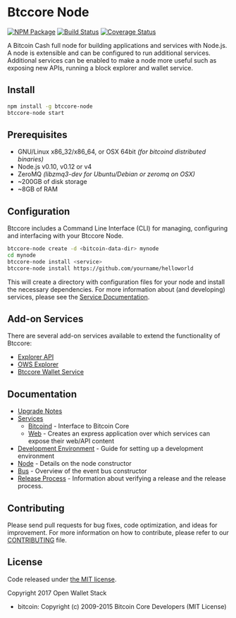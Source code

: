 Btccore Node
============

[![NPM Package](https://img.shields.io/npm/v/btccore-node.svg?style=flat-square)](https://www.npmjs.org/package/btccore-node)
[![Build Status](https://img.shields.io/travis/owstack/btccore-node.svg?branch=master&style=flat-square)](https://travis-ci.org/owstack/btccore-node)
[![Coverage Status](https://img.shields.io/coveralls/owstack/btccore-node.svg?style=flat-square)](https://coveralls.io/r/owstack/btccore-node)

A Bitcoin Cash full node for building applications and services with Node.js. A node is extensible and can be configured to run additional services.  Additional services can be enabled to make a node more useful such as exposing new APIs, running a block explorer and wallet service.

## Install

```bash
npm install -g btccore-node
btccore-node start
```

## Prerequisites

- GNU/Linux x86_32/x86_64, or OSX 64bit *(for bitcoind distributed binaries)*
- Node.js v0.10, v0.12 or v4
- ZeroMQ *(libzmq3-dev for Ubuntu/Debian or zeromq on OSX)*
- ~200GB of disk storage
- ~8GB of RAM

## Configuration

Btccore includes a Command Line Interface (CLI) for managing, configuring and interfacing with your Btccore Node.

```bash
btccore-node create -d <bitcoin-data-dir> mynode
cd mynode
btccore-node install <service>
btccore-node install https://github.com/yourname/helloworld
```

This will create a directory with configuration files for your node and install the necessary dependencies. For more information about (and developing) services, please see the [Service Documentation](docs/services.md).

## Add-on Services

There are several add-on services available to extend the functionality of Btccore:

- [Explorer API](https://github.com/owstack/btccore-explorer-api)
- [OWS Explorer](https://github.com/owstack/ows-explorer)
- [Btccore Wallet Service](https://github.com/owstack/btccore-wallet-service)

## Documentation

- [Upgrade Notes](docs/upgrade.md)
- [Services](docs/services.md)
  - [Bitcoind](docs/services/bitcoind.md) - Interface to Bitcoin Core
  - [Web](docs/services/web.md) - Creates an express application over which services can expose their web/API content
- [Development Environment](docs/development.md) - Guide for setting up a development environment
- [Node](docs/node.md) - Details on the node constructor
- [Bus](docs/bus.md) - Overview of the event bus constructor
- [Release Process](docs/release.md) - Information about verifying a release and the release process.

## Contributing

Please send pull requests for bug fixes, code optimization, and ideas for improvement. For more information on how to contribute, please refer to our [CONTRIBUTING](https://github.com/owstack/btccore/blob/master/CONTRIBUTING.md) file.

## License

Code released under [the MIT license](https://github.com/owstack/btccore-node/blob/master/LICENSE).

Copyright 2017 Open Wallet Stack

- bitcoin: Copyright (c) 2009-2015 Bitcoin Core Developers (MIT License)
